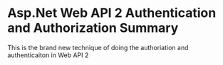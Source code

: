 # Asp.Net Web API 2 Authentication and Authorization Summary

This is the brand new technique of doing the authoriation and authenticaiton in  Web API 2
